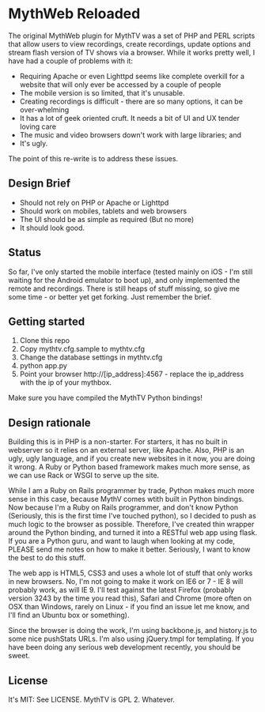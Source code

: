 # MythWeb Reloaded

The original MythWeb plugin for MythTV was a set of PHP and PERL scripts that allow users to view recordings, create recordings, update options and stream flash version of TV shows via a browser. While it works pretty well, I have had a couple of problems with it:

* Requiring Apache or even Lighttpd seems like complete overkill for a website that will only ever be accessed by a couple of people
* The mobile version is so limited, that it's unusable.
* Creating recordings is difficult - there are so many options, it can be over-whelming
* It has a lot of geek oriented cruft. It needs a bit of UI and UX tender loving care
* The music and video browsers down't work with large libraries; and
* It's ugly.

The point of this re-write is to address these issues.

## Design Brief

* Should not rely on PHP or Apache or Lighttpd
* Should work on mobiles, tablets and web browsers
* The UI should be as simple as required (But no more)
* It should look good.

## Status

So far, I've only started the mobile interface (tested mainly on iOS - I'm still waiting for the Android emulator to boot up), and only implemented the remote and recordings. There is still heaps of stuff missing, so give me some time - or better yet get forking. Just remember the brief.

## Getting started

1. Clone this repo
2. Copy mythtv.cfg.sample to mythtv.cfg
3. Change the database settings in mythtv.cfg
4. python app.py
5. Point your browser http://[ip_address]:4567 - replace the ip_address with the ip of your mythbox.

Make sure you have compiled the MythTV Python bindings!

## Design rationale

Building this is in PHP is a non-starter. For starters, it has no built in webserver so it relies on an external server, like Apache. Also, PHP is an ugly, ugly language, and if you create new websites in it now, you are doing it wrong. A Ruby or Python based framework makes much more sense, as we can use Rack or WSGI to serve up the site.

While I am a Ruby on Rails programmer by trade, Python makes much more sense in this case, because MythV comes wtith built in Python bindings. Now because I'm a Ruby on Rails programmer, and don't know Python (Seriously, this is the first time I've touched python), so I decided to push as much logic to the browser as possible. Therefore, I've created thin wrapper around the Python binding, and turned it into a RESTful web app using flask. If you are a Python guru, and want to laugh when looking at my code, PLEASE send me notes on how to make it better. Seriously, I want to know the best to do this stuff.

The web app is HTML5, CSS3 and uses a whole lot of stuff that only works in new browsers. No, I'm not going to make it work on IE6 or 7 - IE 8 will probably work, as will IE 9. I'll test against the latest Firefox (probably version 3243 by the time you read this), Safari and Chrome (more often on OSX than Windows, rarely on Linux - if you find an issue let me know, and I'll find an Ubuntu box or something).

Since the browser is doing the work, I'm using backbone.js, and history.js to some nice pushStats URLs. I'm also using jQuery.tmpl for templating. If you have been doing any serious web development recently, you should be sweet.

## License 

It's MIT: See LICENSE. MythTV is GPL 2. Whatever.
